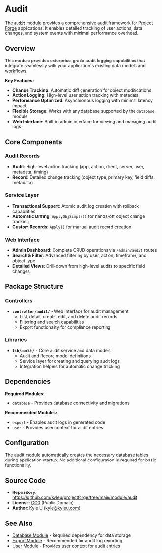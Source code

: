 # Audit

The **`audit`** module provides a comprehensive audit framework for [Project Forge](https://projectforge.dev) applications. It enables detailed tracking of user actions, data changes, and system events with minimal performance overhead.

## Overview

This module provides enterprise-grade audit logging capabilities that integrate seamlessly with your application's existing data models and workflows.

**Key Features:**
- **Change Tracking**: Automatic diff generation for object modifications
- **Action Logging**: High-level user action tracking with metadata
- **Performance Optimized**: Asynchronous logging with minimal latency impact
- **Flexible Storage**: Works with any database supported by the `database` module
- **Web Interface**: Built-in admin interface for viewing and managing audit logs

## Core Components

### Audit Records
- **Audit**: High-level action tracking (app, action, client, server, user, metadata, timing)
- **Record**: Detailed change tracking (object type, primary key, field diffs, metadata)

### Service Layer
- **Transactional Support**: Atomic audit log creation with rollback capabilities
- **Automatic Diffing**: `ApplyObjSimple()` for hands-off object change tracking
- **Custom Records**: `Apply()` for manual audit record creation

### Web Interface
- **Admin Dashboard**: Complete CRUD operations via `/admin/audit` routes
- **Search & Filter**: Advanced filtering by user, action, timeframe, and object type
- **Detailed Views**: Drill-down from high-level audits to specific field changes

## Package Structure

### Controllers
- **`controller/audit/`** - Web interface for audit management
  - List, detail, create, edit, and delete audit records
  - Filtering and search capabilities
  - Export functionality for compliance reporting

### Libraries
- **`lib/audit/`** - Core audit service and data models
  - Audit and Record model definitions
  - Service layer for creating and querying audit logs
  - Integration helpers for automatic change tracking

## Dependencies

**Required Modules:**
- `database` - Provides database connectivity and migrations

**Recommended Modules:**
- `export` - Enables audit logs in generated code
- `user` - Provides user context for audit entries

## Configuration

The audit module automatically creates the necessary database tables during application startup. No additional configuration is required for basic functionality.

## Source Code

- **Repository**: https://github.com/kyleu/projectforge/tree/main/module/audit
- **License**: [CC0](https://creativecommons.org/publicdomain/zero/1.0) (Public Domain)
- **Author**: Kyle U (kyle@kyleu.com)

## See Also

- [Database Module](database.md) - Required dependency for data storage
- [Export Module](export.md) - Recommended for audit log reporting
- [User Module](user.md) - Provides user context for audit entries
